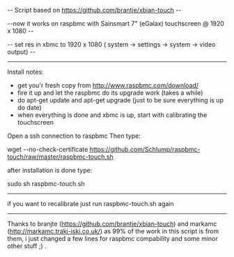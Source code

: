--  Script based on https://github.com/brantje/xbian-touch --


--now it works on raspbmc with Sainsmart 7" (eGalax) touchscreen @ 1920 x 1080 --

-- set res in xbmc to 1920 x 1080 ( system -> settings -> system -> video output) --

---------------------------------------------------------------------------------------------------
Install notes:

- get you'r fresh copy from http://www.raspbmc.com/download/
- fire it up and let the raspbmc do its upgrade work (takes a while)
- do apt-get update and apt-get upgrade (just to be sure everything is up do date)
- when everything is done and xbmc is up, start with calibrating the touchscreen


Open a ssh connection to raspbmc
Then type:

wget --no-check-certificate https://github.com/Schlump/raspbmc-touch/raw/master/raspbmc-touch.sh

after installation is done type:

sudo sh raspbmc-touch.sh


---------------
if you want to recalibrate just run raspbmc-touch.sh again


---------------------------------------------------------------------------------------------------

Thanks to branjte (https://github.com/brantje/xbian-touch) and  markamc (http://markamc.traki-iski.co.uk/)
as 99% of the work in this script is from them, i just changed a few lines for raspbmc compability and some minor other stuff ;) .
